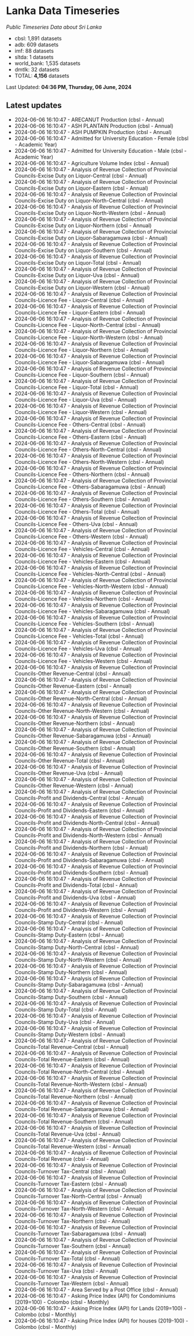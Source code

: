 # Lanka Data Timeseries
*Public Timeseries Data about Sri Lanka*

* cbsl: 1,891 datasets
* adb: 609 datasets
* imf: 88 datasets
* sltda: 1 datasets
* world_bank: 1,535 datasets
* dmtlk: 32 datasets
* TOTAL: **4,156** datasets

Last Updated: **04:36 PM, Thursday, 06 June, 2024**

## Latest updates

* 2024-06-06 16:10:47 - ARECANUT Production (cbsl - Annual)
* 2024-06-06 16:10:47 - ASH PLANTAIN Production (cbsl - Annual)
* 2024-06-06 16:10:47 - ASH PUMPKIN Production (cbsl - Annual)
* 2024-06-06 16:10:47 - Admitted for University Education - Female (cbsl - Academic Year)
* 2024-06-06 16:10:47 - Admitted for University Education - Male (cbsl - Academic Year)
* 2024-06-06 16:10:47 - Agriculture Volume Index (cbsl - Annual)
* 2024-06-06 16:10:47 - Analysis of Revenue Collection of Provincial Councils-Excise Duty on Liquor-Central (cbsl - Annual)
* 2024-06-06 16:10:47 - Analysis of Revenue Collection of Provincial Councils-Excise Duty on Liquor-Eastern (cbsl - Annual)
* 2024-06-06 16:10:47 - Analysis of Revenue Collection of Provincial Councils-Excise Duty on Liquor-North-Central (cbsl - Annual)
* 2024-06-06 16:10:47 - Analysis of Revenue Collection of Provincial Councils-Excise Duty on Liquor-North-Western (cbsl - Annual)
* 2024-06-06 16:10:47 - Analysis of Revenue Collection of Provincial Councils-Excise Duty on Liquor-Northern (cbsl - Annual)
* 2024-06-06 16:10:47 - Analysis of Revenue Collection of Provincial Councils-Excise Duty on Liquor-Sabaragamuwa (cbsl - Annual)
* 2024-06-06 16:10:47 - Analysis of Revenue Collection of Provincial Councils-Excise Duty on Liquor-Southern (cbsl - Annual)
* 2024-06-06 16:10:47 - Analysis of Revenue Collection of Provincial Councils-Excise Duty on Liquor-Total (cbsl - Annual)
* 2024-06-06 16:10:47 - Analysis of Revenue Collection of Provincial Councils-Excise Duty on Liquor-Uva (cbsl - Annual)
* 2024-06-06 16:10:47 - Analysis of Revenue Collection of Provincial Councils-Excise Duty on Liquor-Western (cbsl - Annual)
* 2024-06-06 16:10:47 - Analysis of Revenue Collection of Provincial Councils-Licence Fee - Liquor-Central (cbsl - Annual)
* 2024-06-06 16:10:47 - Analysis of Revenue Collection of Provincial Councils-Licence Fee - Liquor-Eastern (cbsl - Annual)
* 2024-06-06 16:10:47 - Analysis of Revenue Collection of Provincial Councils-Licence Fee - Liquor-North-Central (cbsl - Annual)
* 2024-06-06 16:10:47 - Analysis of Revenue Collection of Provincial Councils-Licence Fee - Liquor-North-Western (cbsl - Annual)
* 2024-06-06 16:10:47 - Analysis of Revenue Collection of Provincial Councils-Licence Fee - Liquor-Northern (cbsl - Annual)
* 2024-06-06 16:10:47 - Analysis of Revenue Collection of Provincial Councils-Licence Fee - Liquor-Sabaragamuwa (cbsl - Annual)
* 2024-06-06 16:10:47 - Analysis of Revenue Collection of Provincial Councils-Licence Fee - Liquor-Southern (cbsl - Annual)
* 2024-06-06 16:10:47 - Analysis of Revenue Collection of Provincial Councils-Licence Fee - Liquor-Total (cbsl - Annual)
* 2024-06-06 16:10:47 - Analysis of Revenue Collection of Provincial Councils-Licence Fee - Liquor-Uva (cbsl - Annual)
* 2024-06-06 16:10:47 - Analysis of Revenue Collection of Provincial Councils-Licence Fee - Liquor-Western (cbsl - Annual)
* 2024-06-06 16:10:47 - Analysis of Revenue Collection of Provincial Councils-Licence Fee - Others-Central (cbsl - Annual)
* 2024-06-06 16:10:47 - Analysis of Revenue Collection of Provincial Councils-Licence Fee - Others-Eastern (cbsl - Annual)
* 2024-06-06 16:10:47 - Analysis of Revenue Collection of Provincial Councils-Licence Fee - Others-North-Central (cbsl - Annual)
* 2024-06-06 16:10:47 - Analysis of Revenue Collection of Provincial Councils-Licence Fee - Others-North-Western (cbsl - Annual)
* 2024-06-06 16:10:47 - Analysis of Revenue Collection of Provincial Councils-Licence Fee - Others-Northern (cbsl - Annual)
* 2024-06-06 16:10:47 - Analysis of Revenue Collection of Provincial Councils-Licence Fee - Others-Sabaragamuwa (cbsl - Annual)
* 2024-06-06 16:10:47 - Analysis of Revenue Collection of Provincial Councils-Licence Fee - Others-Southern (cbsl - Annual)
* 2024-06-06 16:10:47 - Analysis of Revenue Collection of Provincial Councils-Licence Fee - Others-Total (cbsl - Annual)
* 2024-06-06 16:10:47 - Analysis of Revenue Collection of Provincial Councils-Licence Fee - Others-Uva (cbsl - Annual)
* 2024-06-06 16:10:47 - Analysis of Revenue Collection of Provincial Councils-Licence Fee - Others-Western (cbsl - Annual)
* 2024-06-06 16:10:47 - Analysis of Revenue Collection of Provincial Councils-Licence Fee - Vehicles-Central (cbsl - Annual)
* 2024-06-06 16:10:47 - Analysis of Revenue Collection of Provincial Councils-Licence Fee - Vehicles-Eastern (cbsl - Annual)
* 2024-06-06 16:10:47 - Analysis of Revenue Collection of Provincial Councils-Licence Fee - Vehicles-North-Central (cbsl - Annual)
* 2024-06-06 16:10:47 - Analysis of Revenue Collection of Provincial Councils-Licence Fee - Vehicles-North-Western (cbsl - Annual)
* 2024-06-06 16:10:47 - Analysis of Revenue Collection of Provincial Councils-Licence Fee - Vehicles-Northern (cbsl - Annual)
* 2024-06-06 16:10:47 - Analysis of Revenue Collection of Provincial Councils-Licence Fee - Vehicles-Sabaragamuwa (cbsl - Annual)
* 2024-06-06 16:10:47 - Analysis of Revenue Collection of Provincial Councils-Licence Fee - Vehicles-Southern (cbsl - Annual)
* 2024-06-06 16:10:47 - Analysis of Revenue Collection of Provincial Councils-Licence Fee - Vehicles-Total (cbsl - Annual)
* 2024-06-06 16:10:47 - Analysis of Revenue Collection of Provincial Councils-Licence Fee - Vehicles-Uva (cbsl - Annual)
* 2024-06-06 16:10:47 - Analysis of Revenue Collection of Provincial Councils-Licence Fee - Vehicles-Western (cbsl - Annual)
* 2024-06-06 16:10:47 - Analysis of Revenue Collection of Provincial Councils-Other Revenue-Central (cbsl - Annual)
* 2024-06-06 16:10:47 - Analysis of Revenue Collection of Provincial Councils-Other Revenue-Eastern (cbsl - Annual)
* 2024-06-06 16:10:47 - Analysis of Revenue Collection of Provincial Councils-Other Revenue-North-Central (cbsl - Annual)
* 2024-06-06 16:10:47 - Analysis of Revenue Collection of Provincial Councils-Other Revenue-North-Western (cbsl - Annual)
* 2024-06-06 16:10:47 - Analysis of Revenue Collection of Provincial Councils-Other Revenue-Northern (cbsl - Annual)
* 2024-06-06 16:10:47 - Analysis of Revenue Collection of Provincial Councils-Other Revenue-Sabaragamuwa (cbsl - Annual)
* 2024-06-06 16:10:47 - Analysis of Revenue Collection of Provincial Councils-Other Revenue-Southern (cbsl - Annual)
* 2024-06-06 16:10:47 - Analysis of Revenue Collection of Provincial Councils-Other Revenue-Total (cbsl - Annual)
* 2024-06-06 16:10:47 - Analysis of Revenue Collection of Provincial Councils-Other Revenue-Uva (cbsl - Annual)
* 2024-06-06 16:10:47 - Analysis of Revenue Collection of Provincial Councils-Other Revenue-Western (cbsl - Annual)
* 2024-06-06 16:10:47 - Analysis of Revenue Collection of Provincial Councils-Profit and Dividends-Central (cbsl - Annual)
* 2024-06-06 16:10:47 - Analysis of Revenue Collection of Provincial Councils-Profit and Dividends-Eastern (cbsl - Annual)
* 2024-06-06 16:10:47 - Analysis of Revenue Collection of Provincial Councils-Profit and Dividends-North-Central (cbsl - Annual)
* 2024-06-06 16:10:47 - Analysis of Revenue Collection of Provincial Councils-Profit and Dividends-North-Western (cbsl - Annual)
* 2024-06-06 16:10:47 - Analysis of Revenue Collection of Provincial Councils-Profit and Dividends-Northern (cbsl - Annual)
* 2024-06-06 16:10:47 - Analysis of Revenue Collection of Provincial Councils-Profit and Dividends-Sabaragamuwa (cbsl - Annual)
* 2024-06-06 16:10:47 - Analysis of Revenue Collection of Provincial Councils-Profit and Dividends-Southern (cbsl - Annual)
* 2024-06-06 16:10:47 - Analysis of Revenue Collection of Provincial Councils-Profit and Dividends-Total (cbsl - Annual)
* 2024-06-06 16:10:47 - Analysis of Revenue Collection of Provincial Councils-Profit and Dividends-Uva (cbsl - Annual)
* 2024-06-06 16:10:47 - Analysis of Revenue Collection of Provincial Councils-Profit and Dividends-Western (cbsl - Annual)
* 2024-06-06 16:10:47 - Analysis of Revenue Collection of Provincial Councils-Stamp Duty-Central (cbsl - Annual)
* 2024-06-06 16:10:47 - Analysis of Revenue Collection of Provincial Councils-Stamp Duty-Eastern (cbsl - Annual)
* 2024-06-06 16:10:47 - Analysis of Revenue Collection of Provincial Councils-Stamp Duty-North-Central (cbsl - Annual)
* 2024-06-06 16:10:47 - Analysis of Revenue Collection of Provincial Councils-Stamp Duty-North-Western (cbsl - Annual)
* 2024-06-06 16:10:47 - Analysis of Revenue Collection of Provincial Councils-Stamp Duty-Northern (cbsl - Annual)
* 2024-06-06 16:10:47 - Analysis of Revenue Collection of Provincial Councils-Stamp Duty-Sabaragamuwa (cbsl - Annual)
* 2024-06-06 16:10:47 - Analysis of Revenue Collection of Provincial Councils-Stamp Duty-Southern (cbsl - Annual)
* 2024-06-06 16:10:47 - Analysis of Revenue Collection of Provincial Councils-Stamp Duty-Total (cbsl - Annual)
* 2024-06-06 16:10:47 - Analysis of Revenue Collection of Provincial Councils-Stamp Duty-Uva (cbsl - Annual)
* 2024-06-06 16:10:47 - Analysis of Revenue Collection of Provincial Councils-Stamp Duty-Western (cbsl - Annual)
* 2024-06-06 16:10:47 - Analysis of Revenue Collection of Provincial Councils-Total Revenue-Central (cbsl - Annual)
* 2024-06-06 16:10:47 - Analysis of Revenue Collection of Provincial Councils-Total Revenue-Eastern (cbsl - Annual)
* 2024-06-06 16:10:47 - Analysis of Revenue Collection of Provincial Councils-Total Revenue-North-Central (cbsl - Annual)
* 2024-06-06 16:10:47 - Analysis of Revenue Collection of Provincial Councils-Total Revenue-North-Western (cbsl - Annual)
* 2024-06-06 16:10:47 - Analysis of Revenue Collection of Provincial Councils-Total Revenue-Northern (cbsl - Annual)
* 2024-06-06 16:10:47 - Analysis of Revenue Collection of Provincial Councils-Total Revenue-Sabaragamuwa (cbsl - Annual)
* 2024-06-06 16:10:47 - Analysis of Revenue Collection of Provincial Councils-Total Revenue-Southern (cbsl - Annual)
* 2024-06-06 16:10:47 - Analysis of Revenue Collection of Provincial Councils-Total Revenue-Uva (cbsl - Annual)
* 2024-06-06 16:10:47 - Analysis of Revenue Collection of Provincial Councils-Total Revenue-Western (cbsl - Annual)
* 2024-06-06 16:10:47 - Analysis of Revenue Collection of Provincial Councils-Total Revenue (cbsl - Annual)
* 2024-06-06 16:10:47 - Analysis of Revenue Collection of Provincial Councils-Turnover Tax-Central (cbsl - Annual)
* 2024-06-06 16:10:47 - Analysis of Revenue Collection of Provincial Councils-Turnover Tax-Eastern (cbsl - Annual)
* 2024-06-06 16:10:47 - Analysis of Revenue Collection of Provincial Councils-Turnover Tax-North-Central (cbsl - Annual)
* 2024-06-06 16:10:47 - Analysis of Revenue Collection of Provincial Councils-Turnover Tax-North-Western (cbsl - Annual)
* 2024-06-06 16:10:47 - Analysis of Revenue Collection of Provincial Councils-Turnover Tax-Northern (cbsl - Annual)
* 2024-06-06 16:10:47 - Analysis of Revenue Collection of Provincial Councils-Turnover Tax-Sabaragamuwa (cbsl - Annual)
* 2024-06-06 16:10:47 - Analysis of Revenue Collection of Provincial Councils-Turnover Tax-Southern (cbsl - Annual)
* 2024-06-06 16:10:47 - Analysis of Revenue Collection of Provincial Councils-Turnover Tax-Total (cbsl - Annual)
* 2024-06-06 16:10:47 - Analysis of Revenue Collection of Provincial Councils-Turnover Tax-Uva (cbsl - Annual)
* 2024-06-06 16:10:47 - Analysis of Revenue Collection of Provincial Councils-Turnover Tax-Western (cbsl - Annual)
* 2024-06-06 16:10:47 - Area Served by a Post Office (cbsl - Annual)
* 2024-06-06 16:10:47 - Asking Price Index (API) for Condominiums (2019=100) - Colombo (cbsl - Monthly)
* 2024-06-06 16:10:47 - Asking Price Index (API) for Lands (2019=100) - Colombo (cbsl - Monthly)
* 2024-06-06 16:10:47 - Asking Price Index (API) for houses (2019-100) - Colombo (cbsl - Monthly)